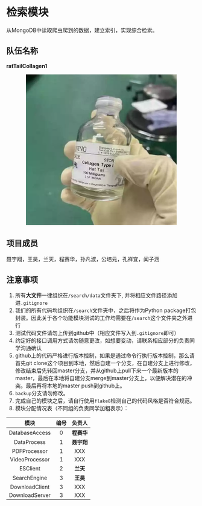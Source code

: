 # 检索模块

从MongoDB中读取爬虫爬到的数据，建立索引，实现综合检索。

## 队伍名称
**ratTailCollagen1**

<div style="text-align:center"><img src="./images/logo.png" height="400px" width="400px"></div>

## 项目成员

聂宇翔，王昊，兰天，程赛华，孙凡淑，公培元，孔祥宜，闻子涵

## 注意事项
1. 所有**大文件**一律组织在`/search/data`文件夹下, 并将相应文件路径添加进`.gitignore`
2. 我们的所有代码均组织在`/search`文件夹中，之后将作为Python package打包封装。因此关于各个功能模块测试的工作均需要在`/search`这个文件夹之外进行
3. 测试代码文件请勿上传到github中（相应文件写入到`.gitignore`即可）
4. 约定好的接口调用方式请勿随意更改，如想要变动，请联系相应部分的负责同学沟通确认
5. github上的代码严格进行版本控制，如果是通过命令行执行版本控制，那么请首先git clone这个项目到本地，然后自建一个分支，在自建分支上进行修改，修改结束后先转回master分支，并从github上pull下来一个最新版本的master，最后在本地将自建分支merge到master分支上，以便解决潜在的冲突。最后再将本地的master push到github上。
6. `backup`分支请勿修改。
7. 完成自己的模块之后，请自行使用`flake8`检测自己的代码风格是否符合规范。
8. 模块分配情况表（不同组的负责同学加粗表示）：

|   模块   | 编号 |          负责人          |
| :------: | :------: | :----------------------: |
| DatabaseAccess |    0     |       **程赛华**       |
| DataProcess |    1     |      **聂宇翔**       |
| PDFProcessor |    1     | XXX |
| VideoProcessor |    1     |   XXX          |
| ESClient |    2     |           **兰天**           |
| SearchEngine |    3     |     **王昊**     |
| DownloadClient |    3     | XXX  |
| DownloadServer |    3     | XXX |